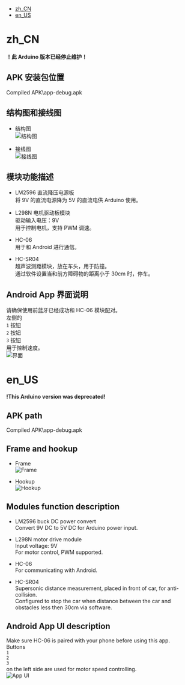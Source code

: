 
* [zh_CN](#zh_cn)
* [en_US](#en_us)


# zh_CN
**！此 Arduino 版本已经停止维护！**<br/>
## APK 安装包位置
Compiled APK\app-debug.apk
## 结构图和接线图
* 结构图<br/>
![结构图](https://image.ibb.co/bX5x7K/frame.png)

* 接线图<br/>
![接线图](https://image.ibb.co/hUL8Ez/hookup.png)

## 模块功能描述
* LM2596 直流降压电源板<br/>
将 9V 的直流电源降为 5V 的直流电供 Arduino 使用。

* L298N 电机驱动板模块<br/>
驱动输入电压：9V<br/>
用于控制电机，支持 PWM 调速。

* HC-06<br/>
用于和 Android 进行通信。

* HC-SR04<br/>
超声波测距模块，放在车头，用于防撞。<br/>
通过软件设置当和前方障碍物的距离小于 30cm 时，停车。

## Android App 界面说明
请确保使用前蓝牙已经成功和 HC-06 模块配对。<br/>
左侧的 <br/>
`1` 按钮<br/>
`2` 按钮<br/>
`3` 按钮<br/>
用于控制速度。<br/>
![界面](https://image.ibb.co/iLGgZz/APP_UI.png)


# en_US
**!This Arduino version was deprecated!**<br/>
## APK path
Compiled APK\app-debug.apk
## Frame and hookup
* Frame<br/>
![Frame](https://image.ibb.co/bX5x7K/frame.png)

* Hookup<br/>
![Hookup](https://image.ibb.co/hUL8Ez/hookup.png)

## Modules function description
* LM2596 buck DC power convert<br/>
Convert 9V DC to 5V DC for Arduino power input.

* L298N motor drive module<br/>
Input voltage: 9V<br/>
For motor control, PWM supported.

* HC-06<br/>
For communicating with Android.

* HC-SR04<br/>
Supersonic distance measurement, placed in front of car, for anti-collision.<br/>
Configured to stop the car when distance between the car and obstacles less then 30cm via software.

## Android App UI description
Make sure HC-06 is paired with your phone before using this app.<br/>
Buttons<br/>
`1`<br/>
`2`<br/>
`3`<br/>
on the left side are used for motor speed controlling.<br/>
![App UI](https://image.ibb.co/iLGgZz/APP_UI.png)
